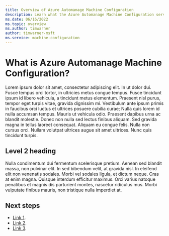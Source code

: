 ```yaml
---
title: Overview of Azure Automanage Machine Configuration
description: Learn what the Azure Automanage Machine Configuration services is and the basics of how it works.
ms.date: 06/16/2022
ms.topic: overview
ms.author: timwarner
author: timwarner-msft
ms.service: machine-configuration
---
```

# What is Azure Automanage Machine Configuration?

Lorem ipsum dolor sit amet, consectetur adipiscing elit. In ut dolor dui. Fusce tempus orci tortor, in ultricies metus congue tempus. Fusce tincidunt ipsum id libero vehicula, a tincidunt metus elementum. Praesent nisl purus, tempor eget turpis vitae, gravida dignissim mi. Vestibulum ante ipsum primis in faucibus orci luctus et ultrices posuere cubilia curae; Nulla quis lorem id nulla accumsan tempus. Mauris ut vehicula odio. Praesent dapibus urna ac blandit molestie. Donec non nulla sed lectus finibus aliquam. Sed gravida magna in tellus laoreet consequat. Aliquam eu congue felis. Nulla non cursus orci. Nullam volutpat ultrices augue sit amet ultrices. Nunc quis tincidunt turpis.

## Level 2 heading

Nulla condimentum dui fermentum scelerisque pretium. Aenean sed blandit massa, non pulvinar elit. In sed bibendum velit, at gravida nisl. In eleifend elit non venenatis sodales. Morbi vel sodales ligula, et dictum neque. Cras at enim magna. Quisque interdum efficitur maximus. Orci varius natoque penatibus et magnis dis parturient montes, nascetur ridiculus mus. Morbi vulputate finibus mauris, non tristique nulla imperdiet at.

## Next steps

- [Link 1](./overview.md).
- [Link 2](./overview.md).
- [Link 3](./overview.md).
